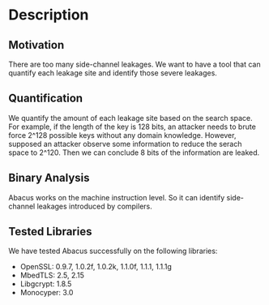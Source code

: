 # Description

## Motivation
There are too many side-channel leakages. We want to have a tool
that can quantify each leakage site and identify those severe leakages.

## Quantification
We quantify the amount of each leakage site based on the search space.
For example, if the length of the key is 128 bits, an attacker needs to
brute force 2^128 possible keys without any domain knowledge. However, 
supposed an attacker observe some information to reduce the serach space
to 2^120. Then we can conclude 8 bits of the information are leaked. 

## Binary Analysis
Abacus works on the machine instruction level. So it can identify 
side-channel leakages introduced by compilers.

## Tested Libraries
We have tested Abacus successfully on the following libraries:

* OpenSSL: 0.9.7, 1.0.2f, 1.0.2k, 1.1.0f, 1.1.1, 1.1.1g
* MbedTLS: 2.5, 2.15
* Libgcrypt: 1.8.5
* Monocyper: 3.0

